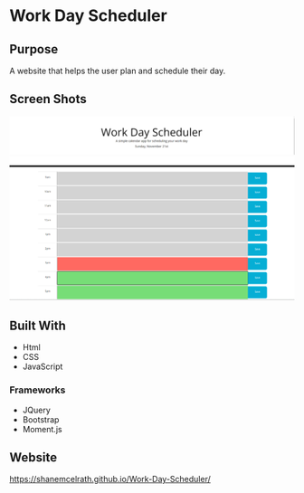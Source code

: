 # Work Day Scheduler

## Purpose
A website that helps the user plan and schedule their day.

## Screen Shots
![ScreenShot](./assets/images/Screenshot1.png?raw=true "top")
![ScreenShot](./assets/images/Screenshot2.png?raw=true "bottom")

## Built With
* Html
* CSS
* JavaScript

### Frameworks
* JQuery
* Bootstrap
* Moment.js

## Website
https://shanemcelrath.github.io/Work-Day-Scheduler/